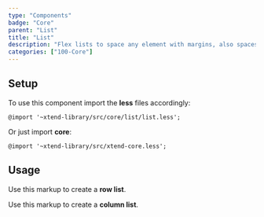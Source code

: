 ```yaml
---
type: "Components"
badge: "Core"
parent: "List"
title: "List"
description: "Flex lists to space any element with margins, also spaces vertically."
categories: ["100-Core"]
---
```


## Setup

To use this component import the **less** files accordingly:

```less
@import '~xtend-library/src/core/list/list.less';
```

Or just import **core**:

```less
@import '~xtend-library/src/xtend-core.less';
```

## Usage

Use this markup to create a **row list**.

<script type="text/plain" class="language-markup">
  <ul class="list list-default">
    <li><!-- content --></li>
    <li><!-- content --></li>
    <li><!-- content --></li>
  </ul>
</script>

Use this markup to create a **column list**.

<script type="text/plain" class="language-markup">
  <ul class="list-block list-default">
    <li><!-- content --></li>
    <li><!-- content --></li>
    <li><!-- content --></li>
  </ul>
</script>
